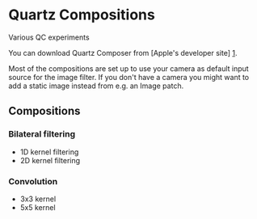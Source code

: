 # Quartz Compositions

Various QC experiments

You can download Quartz Composer from [Apple's developer site] [1].

Most of the compositions are set up to use your camera as default input source for the image filter. If you don't have a camera you might want to add a static image instead from e.g. an Image patch.

## Compositions

### Bilateral filtering
* 1D kernel filtering
* 2D kernel filtering

### Convolution
* 3x3 kernel
* 5x5 kernel

[1]: https://developer.apple.com/downloads
